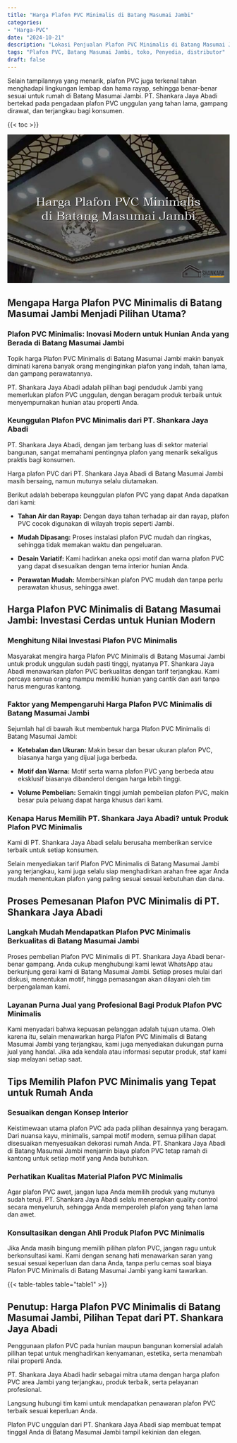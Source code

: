 ```yaml
---
title: "Harga Plafon PVC Minimalis di Batang Masumai Jambi"
categories: 
- "Harga-PVC"
date: "2024-10-21"
description: "Lokasi Penjualan Plafon PVC Minimalis di Batang Masumai Jambi untuk tempat tinggal, kantor, serta gerai. Material unggulan, pilihan motif, pilihan warna modern, dengan servis penempatan dikerjakan oleh tim berpengalaman serta kepastian resmi!|Layanan distribusi Plafon PVC Minimalis di Batang Masumai Jambi untuk kebutuhan rumah, office, atau ritel, beserta material terbaik dan instalasi oleh tenaga ahli ahli dan kepastian resmi.|Solusi Plafon PVC Minimalis di Batang Masumai Jambi yang andal bagi tempat tinggal, perkantoran, serta toko, dengan produk terbaik dan instalasi ditangani oleh teknisi profesional dan kepastian resmi.|Penjualan Plafon PVC Minimalis di Batang Masumai Jambi untuk rumah, office, serta ritel, dengan material terbaik dan penempatan dikerjakan oleh tenaga ahli ahli, disertai dengan garansi resmi.}"
tags: "Plafon PVC, Batang Masumai Jambi, toko, Penyedia, distributor"
draft: false
---
```


Selain tampilannya yang menarik, plafon PVC juga terkenal tahan menghadapi lingkungan lembap dan hama rayap, sehingga benar-benar sesuai untuk rumah di Batang Masumai Jambi. PT. Shankara Jaya Abadi bertekad pada pengadaan plafon PVC unggulan yang tahan lama, gampang dirawat, dan terjangkau bagi konsumen.

{{< toc >}}

![Harga Plafon PVC Minimalis di Batang Masumai Jambi](/images/Harga-PVC/Harga-Plafon-PVC-Minimalis-di-Batang-Masumai-Jambi.png)


## Mengapa Harga Plafon PVC Minimalis di Batang Masumai Jambi Menjadi Pilihan Utama?

### Plafon PVC Minimalis: Inovasi Modern untuk Hunian Anda yang Berada di Batang Masumai Jambi

Topik harga Plafon PVC Minimalis di Batang Masumai Jambi makin banyak diminati karena banyak orang menginginkan plafon yang indah, tahan lama, dan gampang perawatannya.

PT. Shankara Jaya Abadi adalah pilihan bagi penduduk Jambi yang memerlukan plafon PVC unggulan, dengan beragam produk terbaik untuk menyempurnakan hunian atau properti Anda.

### Keunggulan Plafon PVC Minimalis dari PT. Shankara Jaya Abadi

PT. Shankara Jaya Abadi, dengan jam terbang luas di sektor material bangunan, sangat memahami pentingnya plafon yang menarik sekaligus praktis bagi konsumen.

Harga plafon PVC dari PT. Shankara Jaya Abadi di Batang Masumai Jambi masih bersaing, namun mutunya selalu diutamakan.

Berikut adalah beberapa keunggulan plafon PVC yang dapat Anda dapatkan dari kami:

- **Tahan Air dan Rayap:** Dengan daya tahan terhadap air dan rayap, plafon PVC cocok digunakan di wilayah tropis seperti Jambi.

- **Mudah Dipasang:** Proses instalasi plafon PVC mudah dan ringkas, sehingga tidak memakan waktu dan pengeluaran.

- **Desain Variatif:** Kami hadirkan aneka opsi motif dan warna plafon PVC yang dapat disesuaikan dengan tema interior hunian Anda.

- **Perawatan Mudah:** Membersihkan plafon PVC mudah dan tanpa perlu perawatan khusus, sehingga awet.

## Harga Plafon PVC Minimalis di Batang Masumai Jambi: Investasi Cerdas untuk Hunian Modern

### Menghitung Nilai Investasi Plafon PVC Minimalis

Masyarakat mengira harga Plafon PVC Minimalis di Batang Masumai Jambi untuk produk unggulan sudah pasti tinggi, nyatanya PT. Shankara Jaya Abadi menawarkan plafon PVC berkualitas dengan tarif terjangkau. Kami percaya semua orang mampu memiliki hunian yang cantik dan asri tanpa harus menguras kantong.

### Faktor yang Mempengaruhi Harga Plafon PVC Minimalis di Batang Masumai Jambi

Sejumlah hal di bawah ikut membentuk harga Plafon PVC Minimalis di Batang Masumai Jambi:

- **Ketebalan dan Ukuran:** Makin besar dan besar ukuran plafon PVC, biasanya harga yang dijual juga berbeda.

- **Motif dan Warna:** Motif serta warna plafon PVC yang berbeda atau eksklusif biasanya dibanderol dengan harga lebih tinggi.

- **Volume Pembelian:** Semakin tinggi jumlah pembelian plafon PVC, makin besar pula peluang dapat harga khusus dari kami.

### Kenapa Harus Memilih PT. Shankara Jaya Abadi? untuk Produk Plafon PVC Minimalis

Kami di PT. Shankara Jaya Abadi selalu berusaha memberikan service terbaik untuk setiap konsumen.

Selain menyediakan tarif Plafon PVC Minimalis di Batang Masumai Jambi yang terjangkau, kami juga selalu siap menghadirkan arahan free agar Anda mudah menentukan plafon yang paling sesuai sesuai kebutuhan dan dana.

## Proses Pemesanan Plafon PVC Minimalis di PT. Shankara Jaya Abadi

### Langkah Mudah Mendapatkan Plafon PVC Minimalis Berkualitas di Batang Masumai Jambi

Proses pembelian Plafon PVC Minimalis di PT. Shankara Jaya Abadi benar-benar gampang. Anda cukup menghubungi kami lewat WhatsApp atau berkunjung gerai kami di Batang Masumai Jambi. Setiap proses mulai dari diskusi, menentukan motif, hingga pemasangan akan dilayani oleh tim berpengalaman kami.

### Layanan Purna Jual yang Profesional Bagi Produk Plafon PVC Minimalis

Kami menyadari bahwa kepuasan pelanggan adalah tujuan utama. Oleh karena itu, selain menawarkan harga Plafon PVC Minimalis di Batang Masumai Jambi yang terjangkau, kami juga menyediakan dukungan purna jual yang handal. Jika ada kendala atau informasi seputar produk, staf kami siap melayani setiap saat.

## Tips Memilih Plafon PVC Minimalis yang Tepat untuk Rumah Anda

### Sesuaikan dengan Konsep Interior

Keistimewaan utama plafon PVC ada pada pilihan desainnya yang beragam. Dari nuansa kayu, minimalis, sampai motif modern, semua pilihan dapat disesuaikan menyesuaikan dekorasi rumah Anda. PT. Shankara Jaya Abadi di Batang Masumai Jambi menjamin biaya plafon PVC tetap ramah di kantong untuk setiap motif yang Anda butuhkan.

### Perhatikan Kualitas Material Plafon PVC Minimalis

Agar plafon PVC awet, jangan lupa Anda memilih produk yang mutunya sudah teruji. PT. Shankara Jaya Abadi selalu menerapkan quality control secara menyeluruh, sehingga Anda memperoleh plafon yang tahan lama dan awet.

### Konsultasikan dengan Ahli Produk Plafon PVC Minimalis

Jika Anda masih bingung memilih pilihan plafon PVC, jangan ragu untuk berkonsultasi kami. Kami dengan senang hati menawarkan saran yang sesuai sesuai keperluan dan dana Anda, tanpa perlu cemas soal biaya Plafon PVC Minimalis di Batang Masumai Jambi yang kami tawarkan.

{{< table-tables table="table1" >}}

## Penutup: Harga Plafon PVC Minimalis di Batang Masumai Jambi, Pilihan Tepat dari PT. Shankara Jaya Abadi

Penggunaan plafon PVC pada hunian maupun bangunan komersial adalah pilihan tepat untuk menghadirkan kenyamanan, estetika, serta menambah nilai properti Anda.

PT. Shankara Jaya Abadi hadir sebagai mitra utama dengan harga plafon PVC area Jambi yang terjangkau, produk terbaik, serta pelayanan profesional.

Langsung hubungi tim kami untuk mendapatkan penawaran plafon PVC terbaik sesuai keperluan Anda.

Plafon PVC unggulan dari PT. Shankara Jaya Abadi siap membuat tempat tinggal Anda di Batang Masumai Jambi tampil kekinian dan elegan.